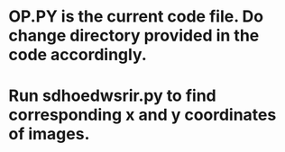 # OP.PY is the current code file. Do change directory provided in the code accordingly. 
#  Run sdhoedwsrir.py to find corresponding x and y coordinates of images.

